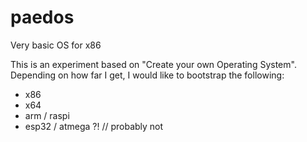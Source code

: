 # paedos
Very basic OS for x86

This is an experiment based on "Create your own Operating System". 
Depending on how far I get, I would like to bootstrap the following:

 * x86
 * x64
 * arm / raspi
 * esp32 / atmega ?!  // probably not

